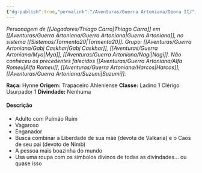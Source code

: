 ```yaml
---
{"dg-publish":true,"permalink":"/Aventuras/Guerra Artoniana/Deora II/","created":"2025-10-13T17:42:13.083-03:00"}
---
```


*Personagem de [[Jogadores/Thiago Carro\|Thiago Carro]] em [[Aventuras/Guerra Artoniana/Guerra Artoniana\|Guerra Artoniana]], no sistema [[Sistemas/Tormenta20\|Tormenta20]].*
*Grupo:  [[Aventuras/Guerra Artoniana/Gabj Caskhar\|Gabj Caskhar]], [[Aventuras/Guerra Artoniana/Mya\|Mya]], [[Aventuras/Guerra Artoniana/Nagi\|Nagi]].
Não conheceu os precedentes falecidos [[Aventuras/Guerra Artoniana/Alfa Romeu\|Alfa Romeu]],  [[Aventuras/Guerra Artoniana/Harcos\|Harcos]], [[Aventuras/Guerra Artoniana/Suzumi\|Suzumi]].*

**Raça:** Hynne
**Origem:** Trapaceiro Ahleniense
**Classe:** Ladino 1 Clérigo Usurpador 1
**Divindade:** Nenhuma
#### Descrição
- Adulto com Pulmão Ruim
- Vagaroso
- Enganador
- Busca combinar a Liberdade de sua mãe (devota de Valkaria) e o Caos de seu pai (devoto de Nimb)
- A pessoa mais boazinha do mundo
- Usa uma roupa com os símbolos divinos de todas as divindades… ou quase isso